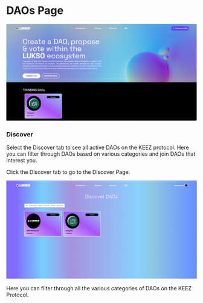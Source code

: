 # DAOs Page

![5-0](./img/step-05-discover-daos/Discover_DAO_Page_0.png)

### Discover
Select the Discover tab to see all active DAOs on the KEEZ protocol. Here you can filter through DAOs based on various categories and join DAOs that interest you. 

Click the Discover tab to go to the Discover Page.

![5-1](./img/step-05-discover-daos/Discover_DAO_Page_1.png)

Here you can filter through all the various categories of DAOs on the KEEZ Protocol. 